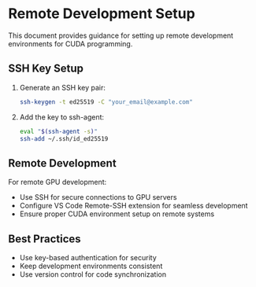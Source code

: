 # Remote Development Setup

This document provides guidance for setting up remote development environments for CUDA programming.

## SSH Key Setup
1. Generate an SSH key pair:
   ```bash
   ssh-keygen -t ed25519 -C "your_email@example.com"
   ```

2. Add the key to ssh-agent:
   ```bash
   eval "$(ssh-agent -s)"
   ssh-add ~/.ssh/id_ed25519
   ```

## Remote Development
For remote GPU development:
- Use SSH for secure connections to GPU servers
- Configure VS Code Remote-SSH extension for seamless development
- Ensure proper CUDA environment setup on remote systems

## Best Practices
- Use key-based authentication for security
- Keep development environments consistent
- Use version control for code synchronization 